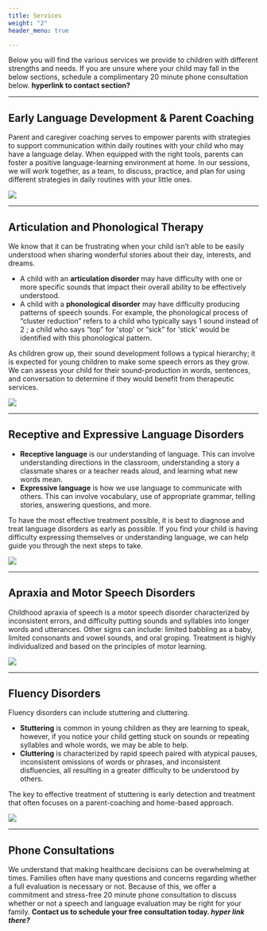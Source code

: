 ```yaml
---
title: Services
weight: "2"
header_menu: true

---
```

Below you will find the various services we provide to children with different strengths and needs. If you are unsure where your child may fall in the below sections, schedule a complimentary 20 minute phone consultation below. **hyperlink to contact section?**

***

## Early Language Development & Parent Coaching

Parent and caregiver coaching serves to empower parents with strategies to support communication within daily routines with your child who may have a language delay. When equipped with the right tools, parents can foster a positive language-learning environment at home. In our sessions, we will work together, as a team, to discuss, practice, and plan for using different strategies in daily routines with your little ones.

![](/uploads/pexels-andrea-piacquadio-3818963.jpg)

***

## Articulation and Phonological Therapy

We know that it can be frustrating when your child isn’t able to be easily understood when sharing wonderful stories about their day, interests, and dreams.

* A child with an **articulation disorder** may have difficulty with one or more specific sounds that impact their overall ability to be effectively understood.
* A child with a **phonological disorder** may have difficulty producing patterns of speech sounds. For example, the phonological process of “cluster reduction” refers to a child who typically says 1 sound instead of 2 ; a child who says “top” for 'stop' or “sick” for 'stick' would be identified with this phonological pattern.

As children grow up, their sound development follows a typical hierarchy; it is expected for young children to make some speech errors as they grow. We can assess your child for their sound-production in words, sentences, and conversation to determine if they would benefit from therapeutic services.

![](/uploads/webstie1-1.jpg)

***

## **Receptive and Expressive Language Disorders**

* **Receptive language** is our understanding of language. This can involve understanding directions in the classroom, understanding a story a classmate shares or a teacher reads aloud, and learning what new words mean.
* **Expressive language** is how we use language to communicate with others. This can involve vocabulary, use of appropriate grammar, telling stories, answering questions, and more.

To have the most effective treatment possible, it is best to diagnose and treat language disorders as early as possible. If you find your child is having difficulty expressing themselves or understanding language, we can help guide you through the next steps to take.

![](/uploads/img_5550.jpg)

***

## **Apraxia and Motor Speech Disorders**

Childhood apraxia of speech is a motor speech disorder characterized by inconsistent errors, and difficulty putting sounds and syllables into longer words and utterances. Other signs can include: limited babbling as a baby, limited consonants and vowel sounds, and oral groping. Treatment is highly individualized and based on the principles of motor learning.

![](/uploads/pexels-august-de-richelieu-4260325.jpg)

***

## Fluency Disorders

Fluency disorders can include stuttering and cluttering.

* **Stuttering** is common in young children as they are learning to speak, however, if you notice your child getting stuck on sounds or repeating syllables and whole words, we may be able to help.
* **Cluttering** is characterized by rapid speech paired with atypical pauses, inconsistent omissions of words or phrases, and inconsistent disfluencies, all resulting in a greater difficulty to be understood by others.

The key to effective treatment of stuttering is early detection and treatment that often focuses on a parent-coaching and home-based approach.

![](/uploads/pexels-julia-m-cameron-4145032.jpg)

***

## Phone Consultations

We understand that making healthcare decisions can be overwhelming at times. Families often have many questions and concerns regarding whether a full evaluation is necessary or not. Because of this, we offer a commitment and stress-free 20 minute phone consultation to discuss whether or not a speech and language evaluation may be right for your family. **Contact us to schedule your free consultation today. _hyper link there?_**